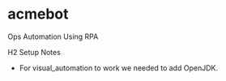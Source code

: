 # acmebot
Ops Automation Using RPA

H2 Setup Notes

 * For visual_automation to work we needed to add OpenJDK. 
 
 